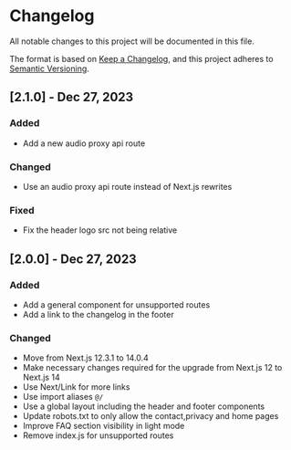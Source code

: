 # Changelog

All notable changes to this project will be documented in this file.

The format is based on [Keep a Changelog](https://keepachangelog.com/en/1.0.0/),
and this project adheres to [Semantic Versioning](https://semver.org/spec/v2.0.0.html).

## [2.1.0] - Dec 27, 2023

### Added

- Add a new audio proxy api route

### Changed

- Use an audio proxy api route instead of Next.js rewrites

### Fixed

- Fix the header logo src not being relative

## [2.0.0] - Dec 27, 2023

### Added

- Add a general component for unsupported routes
- Add a link to the changelog in the footer

### Changed

- Move from Next.js 12.3.1 to 14.0.4
- Make necessary changes required for the upgrade from Next.js 12 to Next.js 14
- Use Next/Link for more links
- Use import aliases `@/`
- Use a global layout including the header and footer components
- Update robots.txt to only allow the contact,privacy and home pages
- Improve FAQ section visibility in light mode
- Remove index.js for unsupported routes
